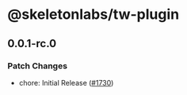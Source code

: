 # @skeletonlabs/tw-plugin

## 0.0.1-rc.0

### Patch Changes

- chore: Initial Release ([#1730](https://github.com/skeletonlabs/skeleton/pull/1730))
